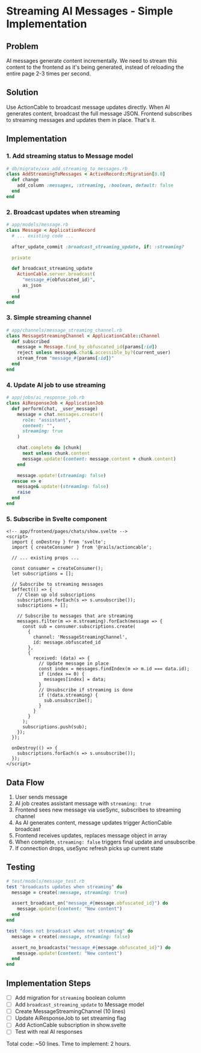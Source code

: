 # Streaming AI Messages - Simple Implementation

## Problem
AI messages generate content incrementally. We need to stream this content to the frontend as it's being generated, instead of reloading the entire page 2-3 times per second.

## Solution
Use ActionCable to broadcast message updates directly. When AI generates content, broadcast the full message JSON. Frontend subscribes to streaming messages and updates them in place. That's it.

## Implementation

### 1. Add streaming status to Message model

```ruby
# db/migrate/xxx_add_streaming_to_messages.rb
class AddStreamingToMessages < ActiveRecord::Migration[8.0]
  def change
    add_column :messages, :streaming, :boolean, default: false
  end
end
```

### 2. Broadcast updates when streaming

```ruby
# app/models/message.rb
class Message < ApplicationRecord
  # ... existing code ...

  after_update_commit :broadcast_streaming_update, if: :streaming?

  private

  def broadcast_streaming_update
    ActionCable.server.broadcast(
      "message_#{obfuscated_id}",
      as_json
    )
  end
end
```

### 3. Simple streaming channel

```ruby
# app/channels/message_streaming_channel.rb
class MessageStreamingChannel < ApplicationCable::Channel
  def subscribed
    message = Message.find_by_obfuscated_id(params[:id])
    reject unless message&.chat&.accessible_by?(current_user)
    stream_from "message_#{params[:id]}"
  end
end
```

### 4. Update AI job to use streaming

```ruby
# app/jobs/ai_response_job.rb
class AiResponseJob < ApplicationJob
  def perform(chat, _user_message)
    message = chat.messages.create!(
      role: "assistant",
      content: "",
      streaming: true
    )

    chat.complete do |chunk|
      next unless chunk.content
      message.update!(content: message.content + chunk.content)
    end

    message.update!(streaming: false)
  rescue => e
    message&.update!(streaming: false)
    raise
  end
end
```

### 5. Subscribe in Svelte component

```svelte
<!-- app/frontend/pages/chats/show.svelte -->
<script>
  import { onDestroy } from 'svelte';
  import { createConsumer } from '@rails/actioncable';

  // ... existing props ...

  const consumer = createConsumer();
  let subscriptions = [];

  // Subscribe to streaming messages
  $effect(() => {
    // Clean up old subscriptions
    subscriptions.forEach(s => s.unsubscribe());
    subscriptions = [];

    // Subscribe to messages that are streaming
    messages.filter(m => m.streaming).forEach(message => {
      const sub = consumer.subscriptions.create(
        {
          channel: 'MessageStreamingChannel',
          id: message.obfuscated_id
        },
        {
          received: (data) => {
            // Update message in place
            const index = messages.findIndex(m => m.id === data.id);
            if (index >= 0) {
              messages[index] = data;
            }
            // Unsubscribe if streaming is done
            if (!data.streaming) {
              sub.unsubscribe();
            }
          }
        }
      );
      subscriptions.push(sub);
    });
  });

  onDestroy(() => {
    subscriptions.forEach(s => s.unsubscribe());
  });
</script>
```

## Data Flow

1. User sends message
2. AI job creates assistant message with `streaming: true`
3. Frontend sees new message via useSync, subscribes to streaming channel
4. As AI generates content, message updates trigger ActionCable broadcast
5. Frontend receives updates, replaces message object in array
6. When complete, `streaming: false` triggers final update and unsubscribe
7. If connection drops, useSync refresh picks up current state

## Testing

```ruby
# test/models/message_test.rb
test "broadcasts updates when streaming" do
  message = create(:message, streaming: true)

  assert_broadcast_on("message_#{message.obfuscated_id}") do
    message.update!(content: "New content")
  end
end

test "does not broadcast when not streaming" do
  message = create(:message, streaming: false)

  assert_no_broadcasts("message_#{message.obfuscated_id}") do
    message.update!(content: "New content")
  end
end
```

## Implementation Steps

- [ ] Add migration for `streaming` boolean column
- [ ] Add `broadcast_streaming_update` to Message model
- [ ] Create MessageStreamingChannel (10 lines)
- [ ] Update AiResponseJob to set streaming flag
- [ ] Add ActionCable subscription in show.svelte
- [ ] Test with real AI responses

Total code: ~50 lines. Time to implement: 2 hours.